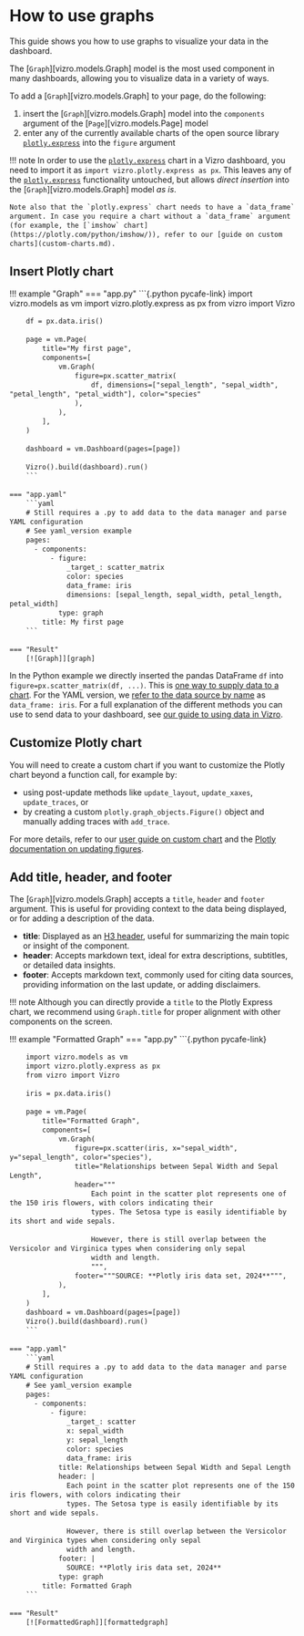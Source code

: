# How to use graphs

This guide shows you how to use graphs to visualize your data in the dashboard.

The [`Graph`][vizro.models.Graph] model is the most used component in many dashboards, allowing you to visualize data in a variety of ways.

To add a [`Graph`][vizro.models.Graph] to your page, do the following:

1. insert the [`Graph`][vizro.models.Graph] model into the `components` argument of the [`Page`][vizro.models.Page] model
1. enter any of the currently available charts of the open source library [`plotly.express`](https://plotly.com/python/plotly-express/) into the `figure` argument

!!! note
    In order to use the [`plotly.express`](https://plotly.com/python/plotly-express/) chart in a Vizro dashboard, you need to import it as `import vizro.plotly.express as px`. This leaves any of the [`plotly.express`](https://plotly.com/python/plotly-express/) functionality untouched, but allows _direct insertion_ into the [`Graph`][vizro.models.Graph] model _as is_.

    Note also that the `plotly.express` chart needs to have a `data_frame` argument. In case you require a chart without a `data_frame` argument (for example, the [`imshow` chart](https://plotly.com/python/imshow/)), refer to our [guide on custom charts](custom-charts.md).

## Insert Plotly chart

!!! example "Graph"
    === "app.py"
        ```{.python pycafe-link}
        import vizro.models as vm
        import vizro.plotly.express as px
        from vizro import Vizro

        df = px.data.iris()

        page = vm.Page(
            title="My first page",
            components=[
                vm.Graph(
                    figure=px.scatter_matrix(
                        df, dimensions=["sepal_length", "sepal_width", "petal_length", "petal_width"], color="species"
                    ),
                ),
            ],
        )

        dashboard = vm.Dashboard(pages=[page])

        Vizro().build(dashboard).run()
        ```

    === "app.yaml"
        ```yaml
        # Still requires a .py to add data to the data manager and parse YAML configuration
        # See yaml_version example
        pages:
          - components:
              - figure:
                  _target_: scatter_matrix
                  color: species
                  data_frame: iris
                  dimensions: [sepal_length, sepal_width, petal_length, petal_width]
                type: graph
            title: My first page
        ```

    === "Result"
        [![Graph]][graph]

In the Python example we directly inserted the pandas DataFrame `df` into `figure=px.scatter_matrix(df, ...)`. This is [one way to supply data to a chart](data.md#supply-directly). For the YAML version, we [refer to the data source by name](data.md#reference-by-name) as `data_frame: iris`. For a full explanation of the different methods you can use to send data to your dashboard, see [our guide to using data in Vizro](data.md).

## Customize Plotly chart

You will need to create a custom chart if you want to customize the Plotly chart beyond a function call, for example by:

- using post-update methods like `update_layout`, `update_xaxes`, `update_traces`, or
- by creating a custom `plotly.graph_objects.Figure()` object and manually adding traces with `add_trace`.

For more details, refer to our [user guide on custom chart](custom-charts.md) and the [Plotly documentation on updating figures](https://plotly.com/python/creating-and-updating-figures/).

## Add title, header, and footer

The [`Graph`][vizro.models.Graph] accepts a `title`, `header` and `footer` argument. This is useful for providing context to the data being displayed, or for adding a description of the data.

- **title**: Displayed as an [H3 header](https://dash.plotly.com/dash-html-components/h3), useful for summarizing the main topic or insight of the component.
- **header**: Accepts markdown text, ideal for extra descriptions, subtitles, or detailed data insights.
- **footer**: Accepts markdown text, commonly used for citing data sources, providing information on the last update, or adding disclaimers.

!!! note
    Although you can directly provide a `title` to the Plotly Express chart, we recommend using `Graph.title` for proper alignment with other components on the screen.

!!! example "Formatted Graph"
    === "app.py"
        ```{.python pycafe-link}

        import vizro.models as vm
        import vizro.plotly.express as px
        from vizro import Vizro

        iris = px.data.iris()

        page = vm.Page(
            title="Formatted Graph",
            components=[
                vm.Graph(
                    figure=px.scatter(iris, x="sepal_width", y="sepal_length", color="species"),
                    title="Relationships between Sepal Width and Sepal Length",
                    header="""
                        Each point in the scatter plot represents one of the 150 iris flowers, with colors indicating their
                        types. The Setosa type is easily identifiable by its short and wide sepals.

                        However, there is still overlap between the Versicolor and Virginica types when considering only sepal
                        width and length.
                        """,
                    footer="""SOURCE: **Plotly iris data set, 2024**""",
                ),
            ],
        )
        dashboard = vm.Dashboard(pages=[page])
        Vizro().build(dashboard).run()
        ```

    === "app.yaml"
        ```yaml
        # Still requires a .py to add data to the data manager and parse YAML configuration
        # See yaml_version example
        pages:
          - components:
              - figure:
                  _target_: scatter
                  x: sepal_width
                  y: sepal_length
                  color: species
                  data_frame: iris
                title: Relationships between Sepal Width and Sepal Length
                header: |
                  Each point in the scatter plot represents one of the 150 iris flowers, with colors indicating their
                  types. The Setosa type is easily identifiable by its short and wide sepals.

                  However, there is still overlap between the Versicolor and Virginica types when considering only sepal
                  width and length.
                footer: |
                  SOURCE: **Plotly iris data set, 2024**
                type: graph
            title: Formatted Graph
        ```

    === "Result"
        [![FormattedGraph]][formattedgraph]

[formattedgraph]: ../../assets/user_guides/components/formatted_graph.png
[graph]: ../../assets/user_guides/components/graph.png
